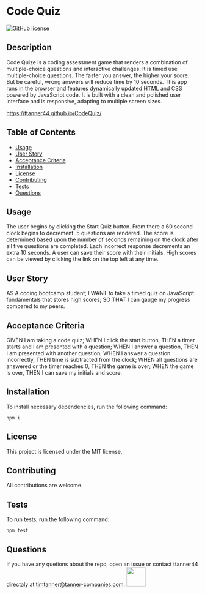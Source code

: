 # Code Quiz
[![GitHub license](https://img.shields.io/badge/license-MIT-Blue.svg)](https://github.com/ttanner44/CodeQuiz)

## Description
Code Quize is a coding assessment game that renders a combination of multiple-choice questions and interactive challenges. It is timed use multiple-choice questions. The faster you answer, the higher your score.  But be careful, wrong answers will reduce time by 10 seconds. This app runs in the browser and features dynamically updated HTML and CSS powered by JavaScript code. It is built with a clean and polished user interface and is responsive, adapting to multiple screen sizes.

https://ttanner44.github.io/CodeQuiz/

## Table of Contents
* [Usage](#Usage)
* [User Story](#User-Story)
* [Acceptance Criteria](#Acceptance-Criteria)
* [Installation](#installation)
* [License](#License)
* [Contributing](#Contributing)
* [Tests](#Tests)
* [Questions](#Questions)

## Usage
The user begins by clicking the Start Quiz button.  From there a 60 second clock begins to decrement.  5 questions are rendered.  The score is determined based upon the number of seconds remaining on the clock after all five questions are completed.  Each incorrect response decrements an extra 10 seconds.  A user can save their score with their initials.  High scores can be viewed by clicking the link on the top left at any time.

## User Story
AS A coding bootcamp student; I WANT to take a timed quiz on JavaScript fundamentals that stores high scores; SO THAT I can gauge my progress compared to my peers.

## Acceptance Criteria
GIVEN I am taking a code quiz; WHEN I click the start button, THEN a timer starts and I am presented with a question; WHEN I answer a question, THEN I am presented with another question; WHEN I answer a question incorrectly, THEN time is subtracted from the clock; WHEN all questions are answered or the timer reaches 0, THEN the game is over; WHEN the game is over, THEN I can save my initials and score.

## Installation
To install necessary dependencies, run the following command:
```
npm i
```

## License
This project is licensed under the MIT license.

## Contributing
All contributions are welcome.

## Tests
To run tests, run the following command:
```
npm test
```

## Questions

If you have any quetions about the repo, open an issue or contact ttanner44 directaly at timtanner@tanner-companies.com.
<img src="https://avatars1.githubusercontent.com/u/59519025?s=460&u=7a25d98af8dde14902e2b7e3a3d840fc979b8783&v=4" width="50" height="50">
